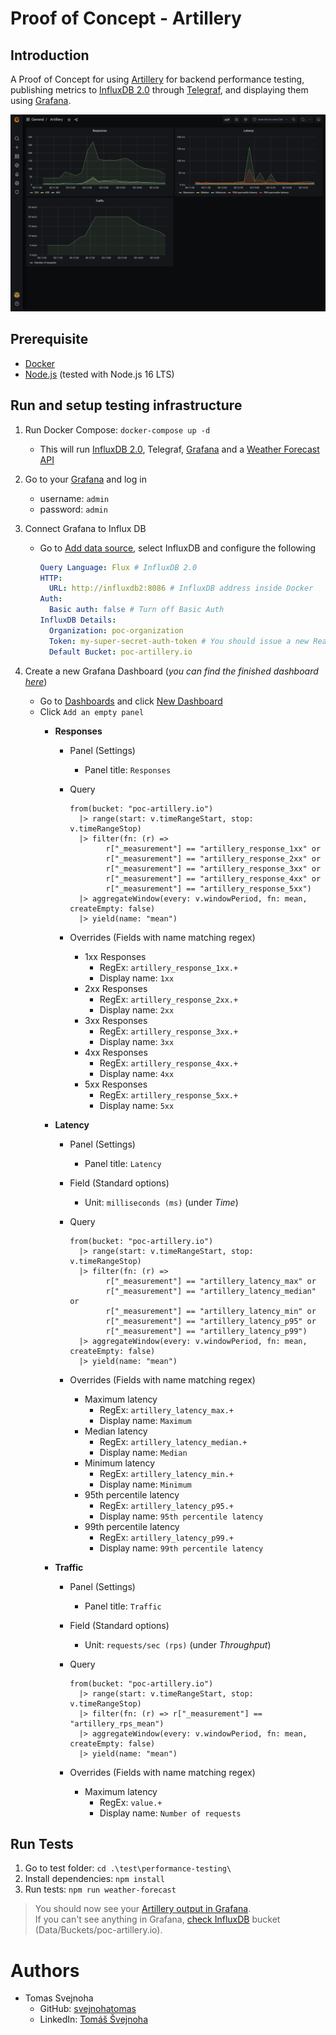 # Proof of Concept - Artillery

## Introduction
A Proof of Concept for using [Artillery](https://artillery.io/) for backend performance testing, publishing metrics to [InfluxDB 2.0](https://docs.influxdata.com/influxdb/v2.0/get-started/) through [Telegraf](https://www.influxdata.com/time-series-platform/telegraf/), and displaying them using [Grafana](https://grafana.com/).

![Grafana dashboard](./docs/img/GrafanaDashboard.png)

## Prerequisite
- [Docker](https://www.docker.com/)
- [Node.js](https://nodejs.org/en/) (tested with Node.js 16 LTS)

## Run and setup testing infrastructure
1. Run Docker Compose: ```docker-compose up -d```
   - This will run [InfluxDB 2.0](http://localhost:8086), Telegraf, [Grafana](http://localhost:3000/) and a [Weather Forecast API](http://localhost:5000/weatherForecast)

1. Go to your [Grafana](http://localhost:3000/) and log in
   - username: `admin`
   - password: `admin`

1. Connect Grafana to Influx DB
   - Go to [Add data source](http://localhost:3000/datasources/new), select InfluxDB and configure the following

      ```yaml
      Query Language: Flux # InfluxDB 2.0
      HTTP:
        URL: http://influxdb2:8086 # InfluxDB address inside Docker
      Auth:
        Basic auth: false # Turn off Basic Auth
      InfluxDB Details:
        Organization: poc-organization
        Token: my-super-secret-auth-token # You should issue a new Read-Only access token for Grafana in your InfluxDB
        Default Bucket: poc-artillery.io
      ```

1. Create a new Grafana Dashboard (_you can find the finished dashboard [here](./templates/grafana/dashboard-weather-forecast.json)_)
    - Go to [Dashboards](http://localhost:3000/dashboards) and click [New Dashboard](http://localhost:3000/dashboard/new)
    - Click `Add an empty panel`
      - **Responses**
        - Panel (Settings)
          - Panel title: `Responses`
        - Query

          ```
          from(bucket: "poc-artillery.io")
            |> range(start: v.timeRangeStart, stop: v.timeRangeStop)
            |> filter(fn: (r) =>
                  r["_measurement"] == "artillery_response_1xx" or
                  r["_measurement"] == "artillery_response_2xx" or
                  r["_measurement"] == "artillery_response_3xx" or
                  r["_measurement"] == "artillery_response_4xx" or
                  r["_measurement"] == "artillery_response_5xx")
            |> aggregateWindow(every: v.windowPeriod, fn: mean, createEmpty: false)
            |> yield(name: "mean")
          ```

        - Overrides (Fields with name matching regex)
          - 1xx Responses
            - RegEx: `artillery_response_1xx.+`
            - Display name: `1xx`
          - 2xx Responses
            - RegEx: `artillery_response_2xx.+`
            - Display name: `2xx`
          - 3xx Responses
            - RegEx: `artillery_response_3xx.+`
            - Display name: `3xx`
          - 4xx Responses
            - RegEx: `artillery_response_4xx.+`
            - Display name: `4xx`
          - 5xx Responses
            - RegEx: `artillery_response_5xx.+`
            - Display name: `5xx`

      - **Latency**
        - Panel (Settings)
          - Panel title: `Latency`
        - Field (Standard options)
          - Unit: `milliseconds (ms)` (under _Time_)
        - Query

          ```
          from(bucket: "poc-artillery.io")
            |> range(start: v.timeRangeStart, stop: v.timeRangeStop)
            |> filter(fn: (r) =>
                  r["_measurement"] == "artillery_latency_max" or
                  r["_measurement"] == "artillery_latency_median" or
                  r["_measurement"] == "artillery_latency_min" or
                  r["_measurement"] == "artillery_latency_p95" or
                  r["_measurement"] == "artillery_latency_p99")
            |> aggregateWindow(every: v.windowPeriod, fn: mean, createEmpty: false)
            |> yield(name: "mean")
          ```

        - Overrides (Fields with name matching regex)
          - Maximum latency
            - RegEx: `artillery_latency_max.+`
            - Display name: `Maximum`
          - Median latency
            - RegEx: `artillery_latency_median.+`
            - Display name: `Median`
          - Minimum latency
            - RegEx: `artillery_latency_min.+`
            - Display name: `Minimum`
          - 95th percentile latency
            - RegEx: `artillery_latency_p95.+`
            - Display name: `95th percentile latency`
          - 99th percentile latency
            - RegEx: `artillery_latency_p99.+`
            - Display name: `99th percentile latency`

      - **Traffic**
        - Panel (Settings)
          - Panel title: `Traffic`
        - Field (Standard options)
          - Unit: `requests/sec (rps)` (under _Throughput_)
        - Query

          ```
          from(bucket: "poc-artillery.io")
            |> range(start: v.timeRangeStart, stop: v.timeRangeStop)
            |> filter(fn: (r) => r["_measurement"] == "artillery_rps_mean")
            |> aggregateWindow(every: v.windowPeriod, fn: mean, createEmpty: false)
            |> yield(name: "mean")
          ```

        - Overrides (Fields with name matching regex)
          - Maximum latency
            - RegEx: `value.+`
            - Display name: `Number of requests`

## Run Tests
1. Go to test folder: ```cd .\test\performance-testing\```
1. Install dependencies: ```npm install```
1. Run tests: ```npm run weather-forecast```

> You should now see your [Artillery output in Grafana](http://localhost:3000/).  
> If you can't see anything in Grafana, [check InfluxDB](http://localhost:8086/) bucket (Data/Buckets/poc-artillery.io).

# Authors
- Tomas Svejnoha
  - GitHub: [svejnohatomas](https://github.com/svejnohatomas)
  - LinkedIn: [Tomáš Švejnoha](https://www.linkedin.com/in/tomas-svejnoha/)
